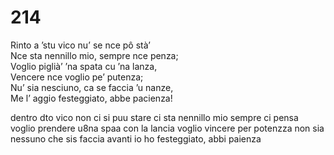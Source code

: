 # 214
  
Rinto a ’stu vico nu’ se nce pô stà’  
Nce sta nennillo mio, sempre nce penza;  
Voglio piglià’ ’na spata cu ’na lanza,  
Vencere nce voglio pe’ putenza;  
Nu’ sia nesciuno, ca se faccia ’u nanze,  
Me l’ aggio festeggiato, abbe pacienza!

dentro dto vico non ci si puu stare
ci sta nennillo mio sempre ci pensa
voglio prendere u8na spaa con la lancia
voglio vincere per potenzza
non sia nessuno che sis faccia avanti
io ho festeggiato, abbi paienza
